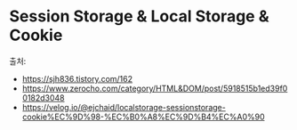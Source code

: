 # Session Storage & Local Storage & Cookie

출처:

- https://sjh836.tistory.com/162
- https://www.zerocho.com/category/HTML&DOM/post/5918515b1ed39f00182d3048
- https://velog.io/@ejchaid/localstorage-sessionstorage-cookie%EC%9D%98-%EC%B0%A8%EC%9D%B4%EC%A0%90

